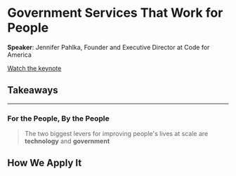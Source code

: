 # Government Services That Work for People

__Speaker__: Jennifer Pahlka, Founder and Executive Director at Code for America

[Watch the keynote](https://www.oreilly.com/ideas/government-services-that-work-for-people)

## Takeaways

---

### For the People, By the People

> The two biggest levers for improving people's lives at scale are __technology__ and __government__

## How We Apply It